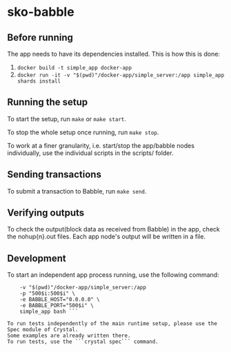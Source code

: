 # sko-babble

## Before running
The app needs to have its dependencies installed. This is how this is done:
1. ```docker build -t simple_app docker-app```
2. ```docker run -it -v "$(pwd)"/docker-app/simple_server:/app simple_app shards install```

## Running the setup

To start the setup, run ```make``` or ```make start```.

To stop the whole setup once running, run ```make stop```.

To work at a finer granularity, i.e. start/stop the app/babble nodes individually, use the individual scripts in the scripts/ folder.

## Sending transactions

To submit a transaction to Babble, run ```make send```.

## Verifying outputs

To check the output(block data as received from Babble) in the app, check the nohup{n}.out files. Each app node's output will be written in a file.

## Development

To start an independent app process running, use the following command:
``` docker run -it --name="app_dev" \
    -v "$(pwd)"/docker-app/simple_server:/app
    -p "500$i:500$i" \
    -e BABBLE_HOST="0.0.0.0" \
    -e BABBLE_PORT="500$i" \
    simple_app bash ```

To run tests independently of the main runtime setup, please use the Spec module of Crystal. 
Some examples are already written there.
To run tests, use the ```crystal spec``` command.